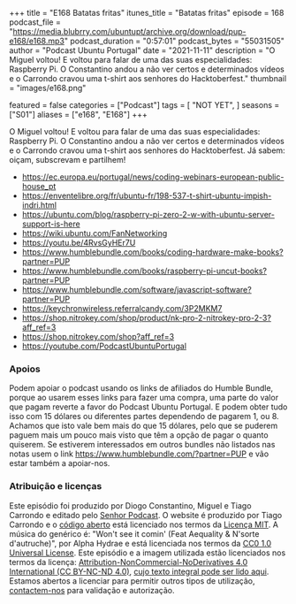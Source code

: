 +++
title = "E168 Batatas fritas"
itunes_title = "Batatas fritas"
episode = 168
podcast_file = "https://media.blubrry.com/ubuntupt/archive.org/download/pup-e168/e168.mp3"
podcast_duration = "0:57:01"
podcast_bytes = "55031505"
author = "Podcast Ubuntu Portugal"
date = "2021-11-11"
description = "O Miguel voltou! E voltou para falar de uma das suas especialidades: Raspberry Pi. O Constantino andou a não ver certos e determinados vídeos e o Carrondo cravou uma t-shirt aos senhores do Hacktoberfest."
thumbnail = "images/e168.png"

featured = false
categories = ["Podcast"]
tags = [
  "NOT YET",
]
seasons = ["S01"]
aliases = ["e168", "E168"]
+++

O Miguel voltou! E voltou para falar de uma das suas especialidades: Raspberry Pi. O Constantino andou a não ver certos e determinados vídeos e o Carrondo cravou uma t-shirt aos senhores do Hacktoberfest.
Já sabem: oiçam, subscrevam e partilhem!

* https://ec.europa.eu/portugal/news/coding-webinars-european-public-house_pt
* https://enventelibre.org/fr/ubuntu-fr/198-537-t-shirt-ubuntu-impish-indri.html
* https://ubuntu.com/blog/raspberry-pi-zero-2-w-with-ubuntu-server-support-is-here
* https://wiki.ubuntu.com/FanNetworking
* https://youtu.be/4RvsGyHEr7U
* https://www.humblebundle.com/books/coding-hardware-make-books?partner=PUP
* https://www.humblebundle.com/books/raspberry-pi-uncut-books?partner=PUP
* https://www.humblebundle.com/software/javascript-software?partner=PUP
* https://keychronwireless.referralcandy.com/3P2MKM7
* https://shop.nitrokey.com/shop/product/nk-pro-2-nitrokey-pro-2-3?aff_ref=3
* https://shop.nitrokey.com/shop?aff_ref=3
* https://youtube.com/PodcastUbuntuPortugal


### Apoios
Podem apoiar o podcast usando os links de afiliados do Humble Bundle, porque ao usarem esses links para fazer uma compra, uma parte do valor que pagam reverte a favor do Podcast Ubuntu Portugal.
E podem obter tudo isso com 15 dólares ou diferentes partes dependendo de pagarem 1, ou 8.
Achamos que isto vale bem mais do que 15 dólares, pelo que se puderem paguem mais um pouco mais visto que têm a opção de pagar o quanto quiserem.
Se estiverem interessados em outros bundles não listados nas notas usem o link https://www.humblebundle.com/?partner=PUP e vão estar também a apoiar-nos.

### Atribuição e licenças
Este episódio foi produzido por Diogo Constantino, Miguel e Tiago Carrondo e editado pelo [Senhor Podcast](https://senhorpodcast.pt/).
O website é produzido por Tiago Carrondo e o [código aberto](https://gitlab.com/podcastubuntuportugal/website) está licenciado nos termos da [Licença MIT](https://gitlab.com/podcastubuntuportugal/website/main/LICENSE).
A música do genérico é: "Won't see it comin' (Feat Aequality & N'sorte d'autruche)", por Alpha Hydrae e está licenciada nos termos da [CC0 1.0 Universal License](https://creativecommons.org/publicdomain/zero/1.0/).
Este episódio e a imagem utilizada estão licenciados nos termos da licença: [Attribution-NonCommercial-NoDerivatives 4.0 International (CC BY-NC-ND 4.0)](https://creativecommons.org/licenses/by-nc-nd/4.0/), [cujo texto integral pode ser lido aqui](https://creativecommons.org/licenses/by-nc-nd/4.0/legalcode). Estamos abertos a licenciar para permitir outros tipos de utilização, [contactem-nos](https://podcastubuntuportugal.org/contactos) para validação e autorização.

